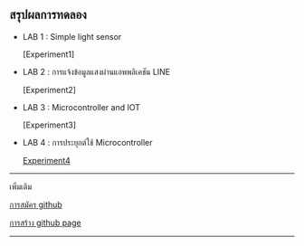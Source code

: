 สรุปผลการทดลอง
-----------------
- LAB 1 : Simple light sensor

     [Experiment1] 
- LAB 2 : การแจ้งข้อมูลแสงผ่านแอพพลิเคชัน LINE

     [Experiment2]
- LAB 3 : Microcontroller and IOT

     [Experiment3]
- LAB 4 : การประยุกต์ใช้ Microcontroller

     [Experiment4](https://www.youtube.com/watch?v=UvbMOXfDtfk)

---------------------
เพิ่มเติม

   [การสมัคร github](https://youtu.be/rl79QEqbHZ8)

   [การสร้าง github page](https://www.youtube.com/watch?v=OhPuQMaBM7k)

-------------------


